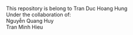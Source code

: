 This repository is belong to Tran Duc Hoang Hung    
Under the collaboration of:   
Nguyễn Quang Huy  
Tran Minh Hieu
